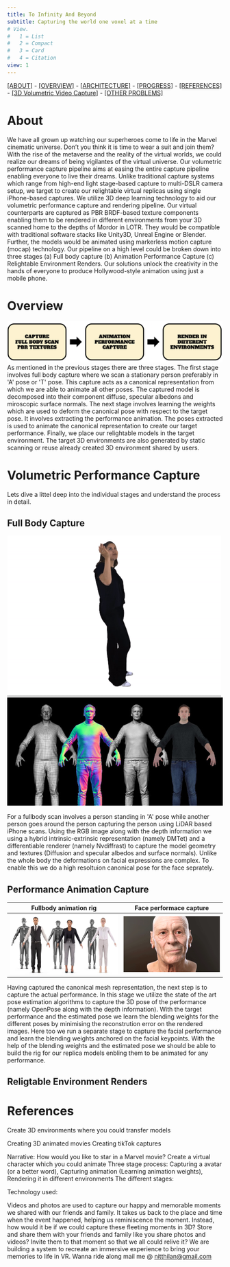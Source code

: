```yaml
---
title: To Infinity And Beyond
subtitle: Capturing the world one voxel at a time
# View.
#   1 = List
#   2 = Compact
#   3 = Card
#   4 = Citation
view: 1
---
```


[[ABOUT]](#about) - [[OVERVIEW]](#overview) - [[ARCHITECTURE]](#volumetric-performance-capture) - [[PROGRESS]](#progress) - [[REFERENCES]](#references) - [[3D Volumetric Video Capture]](/vol_vid_cap/) - [[OTHER PROBLEMS]](/other_problems/)

# About

We have all grown up watching our superheroes come to life in the Marvel cinematic universe. Don’t you think it is time to wear a suit and join them? With the rise of the metaverse and the reality of the virtual worlds, we could realize our dreams of being vigilantes of the virtual universe. Our volumetric performance capture pipeline aims at easing the entire capture pipeline enabling everyone to live their dreams. Unlike traditional capture systems which range from high-end light stage-based capture to multi-DSLR camera setup, we target to create our relightable virtual replicas using single iPhone-based captures. We utilize 3D deep learning technology to aid our volumetric performance capture and rendering pipeline. Our virtual counterparts are captured as PBR BRDF-based texture components enabling them to be rendered in different environments from your 3D scanned home to the depths of Mordor in LOTR. They would be compatible with traditional software stacks like Unity3D, Unreal Engine or Blender.
Further, the models would be animated using markerless motion capture (mocap) technology. Our pipeline on a high level could be broken down into three stages (a) Full body capture (b) Animation Performance Capture (c) Relightable Environment Renders. Our solutions unlock the creativity in the hands of everyone to produce Hollywood-style animation using just a mobile phone.

# Overview
![screen reader text](pipeline.png "Pipeline")
As mentioned in the previous stages there are three stages. The first stage involves full body capture where we scan a stationary person preferably in 'A' pose or 'T' pose. This capture acts as a canonical representation from which we are able to animate all other poses. The captured model is decomposed into their component diffuse, specular albedons and miroscopic surface normals. The next stage involves learning the weights which are used to deform the canonical pose with respect to the target pose. It involves extracting the performance animation. The poses extracted is used to animate the canonical representation to create our target performance. Finally, we place our relightable models in the target environment. The target 3D environments are also generated by static scanning or reuse already created 3D environment shared by users.

# Volumetric Performance Capture
Lets dive a littel deep into the individual stages and understand the process in detail. 
## Full Body Capture

<!-- Scanning Process           |  Full body scan
:-------------------------:|:-------------------------: -->
![](scanbody.gif "Scanning Process")  ![](fullbodyscan.jpeg "Full body scan")


For a fullbody scan involves a person standing in 'A' pose while another person goes around the person capturing the person using LiDAR based iPhone scans. Using the RGB image along with the depth information we using a hybrid intrinsic-extrinsic representation (namely DMTet) and a differentiable renderer (namely Nvdiffrast) to capture the model geometry and textures (Diffusion and specular albedos and surface normals). Unlike the whole body the deformations on facial expressions are complex. To enable this we do a high resoltuion canonical pose for the face seprately.

## Performance Animation Capture
Fullbody animation rig     |  Face performace capture
:-------------------------:|:-------------------------:
![](fullbody_rig.webp)     | ![](face_rigging.gif)

Having captured the canonical mesh representation, the next step is to capture the actual performance. In this stage we utilize the state of the art pose estimation algorithms to capture the 3D pose of the performance (namely OpenPose along with the depth information). With the target performance and the estimated pose we learn the blending weights for the different poses by minimising the reconstrution error on the rendered images. Here too we run a separate stage to capture the facial performance and learn the blending weights anchored on the facial keypoints. With the help of the blending weights and the estimated pose we should be able to build the rig for our replica models enbling them to be animated for any performance.

## Religtable Environment Renders

# References



Create 3D environments where you could transfer models

Creating 3D animated movies
Creating tikTok captures

Narrative: How would you like to star in a Marvel movie? Create a virtual character which you could animate
Three stage process: Capturing a avatar (or a better word), Capturing animation (Learning animation weights), Rendering it in different environments
The different stages:

Technology used:




Videos and photos are used to capture our happy and memorable moments we shared with our friends and family. It takes us back to the place and time when the event happened, helping us reminiscence the moment. Instead, how would it be if we could capture these fleeting moments in 3D? Store and share them with your friends and family like you share photos and videos? Invite them to that moment so that we all could relive it? We are building a system to recreate an immersive experience to bring your memories to life in VR. Wanna ride along mail me @ nitthilan@gmail.com
